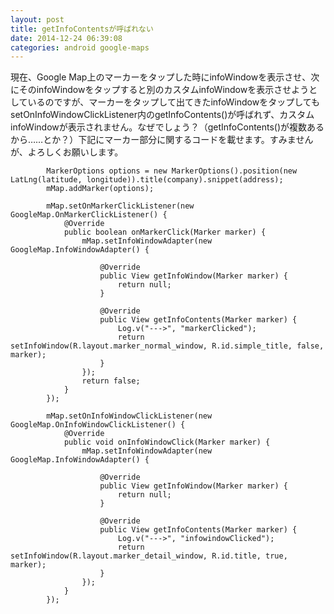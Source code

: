 ```yaml
---
layout: post
title: getInfoContentsが呼ばれない
date: 2014-12-24 06:39:08
categories: android google-maps
---
```

<p>現在、Google Map上のマーカーをタップした時にinfoWindowを表示させ、次にそのinfoWindowをタップすると別のカスタムinfoWindowを表示させようとしているのですが、マーカーをタップして出てきたinfoWindowをタップしてもsetOnInfoWindowClickListener内のgetInfoContents()が呼ばれず、カスタムinfoWindowが表示されません。なぜでしょう？（getInfoContents()が複数あるから……とか？）下記にマーカー部分に関するコードを載せます。すみませんが、よろしくお願いします。</p>

<pre><code>        MarkerOptions options = new MarkerOptions().position(new LatLng(latitude, longitude)).title(company).snippet(address);
        mMap.addMarker(options);

        mMap.setOnMarkerClickListener(new GoogleMap.OnMarkerClickListener() {
            @Override
            public boolean onMarkerClick(Marker marker) {
                mMap.setInfoWindowAdapter(new GoogleMap.InfoWindowAdapter() {

                    @Override
                    public View getInfoWindow(Marker marker) {
                        return null;
                    }

                    @Override
                    public View getInfoContents(Marker marker) {
                        Log.v("---&gt;", "markerClicked");
                        return setInfoWindow(R.layout.marker_normal_window, R.id.simple_title, false, marker);
                    }
                });
                return false;
            }
        });

        mMap.setOnInfoWindowClickListener(new GoogleMap.OnInfoWindowClickListener() {
            @Override
            public void onInfoWindowClick(Marker marker) {
                mMap.setInfoWindowAdapter(new GoogleMap.InfoWindowAdapter() {

                    @Override
                    public View getInfoWindow(Marker marker) {
                        return null;
                    }

                    @Override
                    public View getInfoContents(Marker marker) {
                        Log.v("---&gt;", "infowindowClicked");
                        return setInfoWindow(R.layout.marker_detail_window, R.id.title, true, marker);
                    }
                });
            }
        });
</code></pre>
